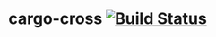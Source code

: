 # cargo-cross [![Build Status](https://travis-ci.org/srijs/cargo-cross.svg?branch=master)](https://travis-ci.org/srijs/cargo-cross)
